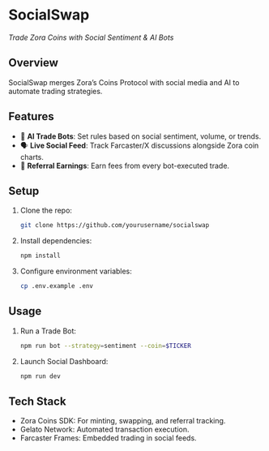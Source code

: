 # SocialSwap  
*Trade Zora Coins with Social Sentiment & AI Bots*  

## Overview  
SocialSwap merges Zora’s Coins Protocol with social media and AI to automate trading strategies.  

## Features  
- 🤖 **AI Trade Bots**: Set rules based on social sentiment, volume, or trends.  
- 🗣️ **Live Social Feed**: Track Farcaster/X discussions alongside Zora coin charts.  
- 💸 **Referral Earnings**: Earn fees from every bot-executed trade.  

## Setup  
1. Clone the repo:  
   ```bash  
   git clone https://github.com/yourusername/socialswap
   ```
2. Install dependencies:
   ```bash
   npm install
   ```
3. Configure environment variables:
   ```bash
   cp .env.example .env
   ```

## Usage
1. Run a Trade Bot:
   ```bash
   npm run bot --strategy=sentiment --coin=$TICKER
   ```
2. Launch Social Dashboard:
   ```bash
   npm run dev
   ```

## Tech Stack
- Zora Coins SDK: For minting, swapping, and referral tracking.
- Gelato Network: Automated transaction execution.
- Farcaster Frames: Embedded trading in social feeds.
